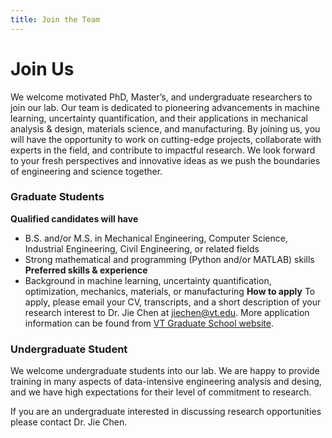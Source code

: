 ```yaml
---
title: Join the Team
---
```


# Join Us

We welcome motivated PhD, Master’s, and undergraduate researchers to join our lab. Our team is dedicated to pioneering advancements in machine learning, uncertainty quantification, and their applications in mechanical analysis & design,  materials science, and manufacturing. By joining us, you will have the opportunity to work on cutting-edge projects, collaborate with experts in the field, and contribute to impactful research. We look forward to your fresh perspectives and innovative ideas as we push the boundaries of engineering and science together.

### Graduate Students

**Qualified candidates will have**
- B.S. and/or M.S. in Mechanical Engineering, Computer Science, Industrial Engineering, Civil Engineering, or related fields
- Strong mathematical and programming (Python and/or MATLAB) skills
**Preferred skills & experience**
- Background in machine learning, uncertainty quantification, optimization, mechanics, materials, or manufacturing
**How to apply**
To apply, please email your CV, transcripts, and a short description of your research interest to Dr. Jie Chen at jiechen@vt.edu. More application information can be found from [VT Graduate School website](https://graduateschool.vt.edu/admissions/how-to-apply.html).



### Undergraduate Student

We welcome undergraduate students into our lab. We are happy to provide training in many aspects of data-intensive engineering analysis and desing, and we have high expectations for their level of commitment to research.

If you are an undergraduate interested in discussing research opportunities please contact Dr. Jie Chen.

<!--
### Undergraduate Students

We welcome undergraduate students into our lab.
Undergraduate researchers have become first authors on papers submitted on research that they performed as part of our group.
We are happy to train undergraduates in many aspects of data-intensive biology, and we have high expectations for their level of commitment to research.

If you are an undergraduate interested in discussing research opportunities please [contact Casey]({{ site.baseurl }}/contact).


{% include figure.html image="images/team/group-photo-3.jpg" width="100%" %}
-->
